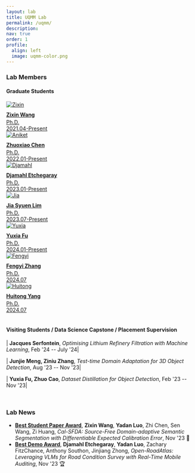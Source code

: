 ```yaml
---
layout: lab
title: UQMM Lab
permalink: /uqmm/ 
description: 
nav: true
order: 1
profile:
  align: left
  image: uqmm-color.png
---
```





### Lab Members

<style>
table {
    border-collapse: collapse;
}
table, th, td {
   border: 1px solid white;
}
blockquote {
    border-left: solid blue;
    padding-left: 10px;
}
</style>



#### Graduate Students
<div class ="image-gallery">
  <div class="box"><a href="https://www.linkedin.com/in/zi-xin-wang-6307811ab/?originalSubdomain=au" title="Zixin Wang">
         <img src="/assets/img/student_preview/zixin.jpg" alt="Zixin"  class="img-gallery" />
         <div class ="textbox" style="margin-top:10px;"> <b> Zixin Wang </b> </div>
         <div class ="textbox" style="margin-top:3px;"> Ph.D. <br> 2021.04-Present<br> </div></a>
  </div>


  <div class="box"><a href="https://zhuoxiao-chen.github.io/" title="Zhuoxiao Chen">
         <img src="/assets/img/student_preview/ivan.jpg" alt="Aniket"  class="img-gallery" />
         <div class ="textbox" style="margin-top:10px;"> <b> Zhuoxiao Chen </b> </div>
         <div class ="textbox" style="margin-top:3px;"> Ph.D. <br> 2022.01-Present<br> </div></a>
  </div>

  <div class="box"><a href="https://www.linkedin.com/in/djamahl-etchegaray-888873140/?originalSubdomain=au" title="Djamahl Etchegaray">
         <img src="/assets/img/student_preview/djamahl.png" alt="Djamahl"  class="img-gallery" />
         <div class ="textbox" style="margin-top:10px;"> <b> Djamahl Etchegaray </b> </div>
         <div class ="textbox" style="margin-top:3px;">  Ph.D. <br> 2023.01-Present </div></a>
  </div>

  <div class="box"><a href="https://www.linkedin.com/in/jason-lim-a10a7a189/?originalSubdomain=au" title="Jia Syuen Lim">
         <img src="/assets/img/student_preview/jason-headshot.jpg" alt="Jia"  class="img-gallery" />
         <div class ="textbox" style="margin-top:10px;"> <b> Jia Syuen Lim </b> </div>
         <div class ="textbox" style="margin-top:3px;">  Ph.D. <br> 2023.07-Present </div></a>
  </div>
  <div class="box"><a href="" title="Yuxia Fu">
         <img src="/assets/img/student_preview/yuxia.jpg" alt="Yuxia"  class="img-gallery" />
         <div class ="textbox" style="margin-top:10px;"> <b> Yuxia Fu </b> </div>
         <div class ="textbox" style="margin-top:3px;">  Ph.D. <br> 2024.01-Present </div></a>
  </div>
  <div class="box"><a href="" title="Fengyi Zhang">
         <img src="/assets/img/student_preview/fengyi.jpg" alt="Fengyi"  class="img-gallery" />
         <div class ="textbox" style="margin-top:10px;"> <b> Fengyi Zhang </b> </div>
         <div class ="textbox" style="margin-top:3px;">  Ph.D. <br> 2024.07 </div></a>
  </div>
  <div class="box"><a href="" title="Huitong Yang">
         <img src="/assets/img/student_preview/huitong.jpg" alt="Huitong"  class="img-gallery" />
         <div class ="textbox" style="margin-top:10px;"> <b> Huitong Yang </b> </div>
         <div class ="textbox" style="margin-top:3px;">  Ph.D. <br> 2024.07 </div></a>
  </div>
    <br>
 </div>

#### Visiting Students / Data Science Capstone / Placement Supervision

| **Jacques Serfontein**, *Optimising Lithium Refinery Filtration with Machine Learning*, Feb '24 -- July '24|

| **Junjie Meng, Ziniu Zhang**, *Test-time Domain Adaptation for 3D Object Detection*, Aug '23 -- Nov '23|

| **Yuxia Fu, Zhuo Cao**, *Dataset Distillation for Object Detection*, Feb '23 -- Nov '23|

<br>

    
### Lab News

- **[Best Student Paper Award](https://www.acmmm2023.org/)**, **Zixin Wang**, **Yadan Luo**, Zhi Chen, Sen Wang, Zi Huang, *Cal-SFDA: Source-Free Domain-adaptive Semantic Segmentation with Differentiable Expected Calibration Error*, Nov '23 🥇
- **[Best Demo Award](https://www.acmmm2023.org/)**, **Djamahl Etchegaray**, **Yadan Luo**, Zachary FitzChance, Anthony Southon, Jinjiang Zhong, *Open-RoadAtlas: Leveraging VLMs for Road Condition Survey with Real-Time Mobile Auditing*, Nov '23 🏆


<!-- ### Research Projects
<div class="projects grid">

  {% assign sorted_projects = site.projects | sort: "importance" %}
  {% for project in sorted_projects %}
  <div class="grid-item">
    {% if project.redirect %}
    <a href="{{ project.redirect }}" target="_blank">
    {% else %}
    <a href="{{ project.url | relative_url }}">
    {% endif %}
      <div class="card hoverable">
        {% if project.img %}
        <img src="{{ project.img | relative_url }}" alt="project thumbnail">
        {% endif %}
        <div class="card-body">
          <h2 class="card-title text-lowercase">{{ project.title }}</h2>
          <p class="card-text">{{ project.description }}</p>
          <div class="row ml-1 mr-1 p-0">
            {% if project.github %}
            <div class="github-icon">
              <div class="icon" data-toggle="tooltip" title="Code Repository">
                <a href="{{ project.github }}" target="_blank"><i class="fab fa-github gh-icon"></i></a>
              </div>
              {% if project.github_stars %}
              <span class="stars" data-toggle="tooltip" title="GitHub Stars">
                <i class="fas fa-star"></i>
                <span id="{{ project.github_stars }}-stars"></span>
              </span>
              {% endif %}
            </div>
            {% endif %}
          </div>
        </div>
      </div>
    </a>
  </div>
{% endfor %} -->

